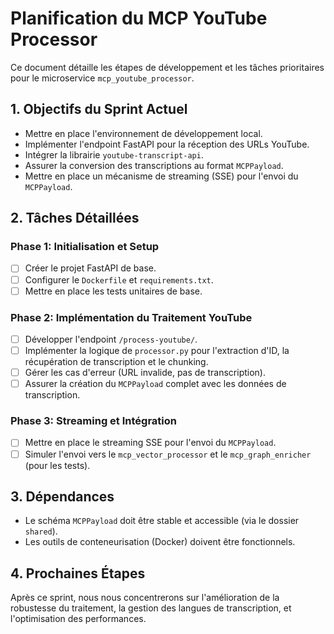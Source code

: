 # Planification du MCP YouTube Processor

Ce document détaille les étapes de développement et les tâches prioritaires pour le microservice `mcp_youtube_processor`.

## 1. Objectifs du Sprint Actuel

- Mettre en place l'environnement de développement local.
- Implémenter l'endpoint FastAPI pour la réception des URLs YouTube.
- Intégrer la librairie `youtube-transcript-api`.
- Assurer la conversion des transcriptions au format `MCPPayload`.
- Mettre en place un mécanisme de streaming (SSE) pour l'envoi du `MCPPayload`.

## 2. Tâches Détaillées

### Phase 1: Initialisation et Setup

- [ ] Créer le projet FastAPI de base.
- [ ] Configurer le `Dockerfile` et `requirements.txt`.
- [ ] Mettre en place les tests unitaires de base.

### Phase 2: Implémentation du Traitement YouTube

- [ ] Développer l'endpoint `/process-youtube/`.
- [ ] Implémenter la logique de `processor.py` pour l'extraction d'ID, la récupération de transcription et le chunking.
- [ ] Gérer les cas d'erreur (URL invalide, pas de transcription).
- [ ] Assurer la création du `MCPPayload` complet avec les données de transcription.

### Phase 3: Streaming et Intégration

- [ ] Mettre en place le streaming SSE pour l'envoi du `MCPPayload`.
- [ ] Simuler l'envoi vers le `mcp_vector_processor` et le `mcp_graph_enricher` (pour les tests).

## 3. Dépendances

- Le schéma `MCPPayload` doit être stable et accessible (via le dossier `shared`).
- Les outils de conteneurisation (Docker) doivent être fonctionnels.

## 4. Prochaines Étapes

Après ce sprint, nous nous concentrerons sur l'amélioration de la robustesse du traitement, la gestion des langues de transcription, et l'optimisation des performances.
